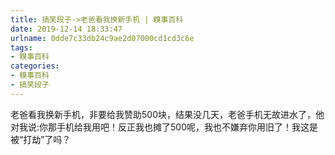 ```yaml
---
title: 搞笑段子->老爸看我换新手机 | 糗事百科
date: 2019-12-14 18:33:47
urlname: 0dde7c33db24c9ae2d07000cd1cd3c6e
tags: 
- 糗事百科
categories:
- 糗事百科
- 搞笑段子
---
```

老爸看我换新手机，非要给我赞助500块，结果没几天，老爸手机无故进水了，他对我说:你那手机给我用吧！反正我也摊了500呢，我也不嫌弃你用旧了！我这是被“打劫”了吗？



